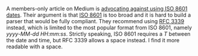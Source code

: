 A members-only article on Medium is
[advocating against using ISO 8601 dates](https://medium.com/@robinpokorny/why-developers-should-stop-using-iso-8601-for-date-time-e6ee5fc8ad87).
Their argument is that [ISO 8601](https://en.wikipedia.org/wiki/ISO_8601) is too
broad and it is hard to build a parser that would be fully compliant.  They
recommend using
[RFC 3339](https://datatracker.ietf.org/doc/html/rfc3339) instead, which is
limited to the most popular format from ISO 8601, namely _yyyy-MM-dd HH:mm:ss_.
Strictly speaking, ISO 8601 requires a _T_ between the date and time, but RFC
3339 allows a space instead.  I find it more readable with a space.
